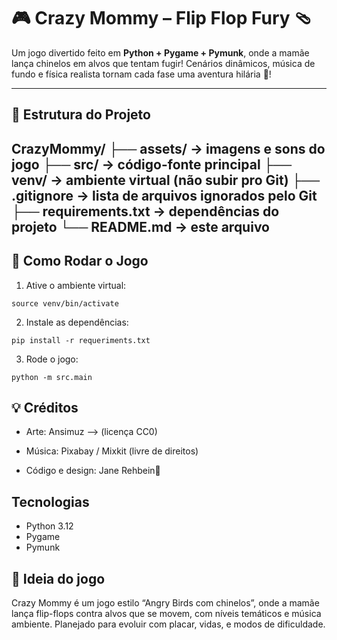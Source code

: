 # 🎮 Crazy Mommy – Flip Flop Fury 🩴

Um jogo divertido feito em **Python + Pygame + Pymunk**, onde a mamãe lança chinelos em alvos que tentam fugir!
Cenários dinâmicos, música de fundo e física realista tornam cada fase uma aventura hilária 🌻!

---

## 🧩 Estrutura do Projeto

CrazyMommy/
├── assets/ → imagens e sons do jogo
├── src/ → código-fonte principal
├── venv/ → ambiente virtual (não subir pro Git)
├── .gitignore → lista de arquivos ignorados pelo Git
├── requirements.txt → dependências do projeto
└── README.md → este arquivo
---

## 🚀 Como Rodar o Jogo

1. Ative o ambiente virtual:
```
source venv/bin/activate
```
2. Instale as dependências:
```
pip install -r requeriments.txt
```
3. Rode o jogo:
```
python -m src.main
```

## 💡 Créditos

- Arte: Ansimuz --> (licença CC0)

- Música: Pixabay / Mixkit (livre de direitos)

- Código e design: Jane Rehbein🌷

## Tecnologias
- Python 3.12
- Pygame
- Pymunk

## 🧠 Ideia do jogo

Crazy Mommy é um jogo estilo “Angry Birds com chinelos”, onde a mamãe lança flip-flops contra alvos que se movem, com níveis temáticos e música ambiente.
Planejado para evoluir com placar, vidas, e modos de dificuldade.
